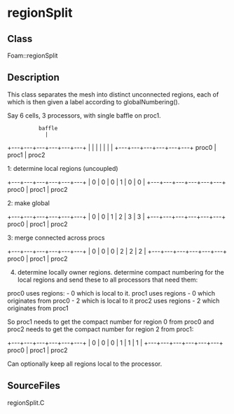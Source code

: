 # regionSplit 
## Class
Foam::regionSplit

## Description
This class separates the mesh into distinct unconnected regions,
each of which is then given a label according to globalNumbering().


Say 6 cells, 3 processors, with single baffle on proc1.

              baffle
                |
+---+---+---+---+---+---+
|   |   |   |   |   |   |
+---+---+---+---+---+---+
      proc0 | proc1 | proc2



1: determine local regions (uncoupled)

+---+---+---+---+---+---+
| 0 | 0 | 0 | 1 | 0 | 0 |
+---+---+---+---+---+---+
      proc0 | proc1 | proc2



2: make global

+---+---+---+---+---+---+
| 0 | 0 | 1 | 2 | 3 | 3 |
+---+---+---+---+---+---+
      proc0 | proc1 | proc2



3: merge connected across procs

+---+---+---+---+---+---+
| 0 | 0 | 0 | 2 | 2 | 2 |
+---+---+---+---+---+---+
      proc0 | proc1 | proc2



4. determine locally owner regions. determine compact numbering for the
local regions and send these to all processors that need them:

proc0 uses regions:
        - 0 which is local to it.
proc1 uses regions
        - 0 which originates from proc0
        - 2 which is local to it
proc2 uses regions
        - 2 which originates from proc1

So proc1 needs to get the compact number for region 0 from proc0 and proc2
needs to get the compact number for region 2 from proc1:

+---+---+---+---+---+---+
| 0 | 0 | 0 | 1 | 1 | 1 |
+---+---+---+---+---+---+
      proc0 | proc1 | proc2


Can optionally keep all regions local to the processor.


## SourceFiles
regionSplit.C

